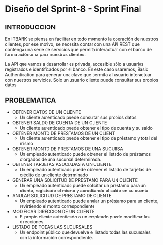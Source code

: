 # Diseño del Sprint-8 - Sprint Final

## INTRODUCCION 

En ITBANK se piensa en facilitar en todo momento la operación de nuestros clientes, por ese motivo, se necesita contar con una API REST que contenga una serie de servicios que permita interactuar con el banco de forma autónoma para nuestros clientes. 

La API que vamos a desarrollar es privada, accesible sólo a usuarios registrados e identificados por el banco. En este caso usaremos, Basic Authentication para generar una clave que permita al usuario interactuar con nuestros servicios. Solo un usuario cliente puede consultar sus propios datos

## PROBLEMATICA

* OBTENER DATOS DE UN CLIENTE 
    - Un cliente autenticado puede consultar sus propios datos 
* OBTENER SALDO DE CUENTA DE UN CLIENTE
    - Un cliente autenticado puede obtener el tipo de cuenta y su saldo 
* OBTENER MONTO DE PRESTAMOS DE UN CLIENT
    - Un cliente autenticado puede obtener el tipo de préstamo y total del mismo 
* OBTENER MONTO DE PRESTAMOS DE UNA SUCURSA
    - Un empleado autenticado puede obtener el listado de préstamos otorgados de una sucursal determinada. 
* OBTENER TARJETAS ASOCIADAS A UN CLIENTE
    - Un empleado autenticado puede obtener el listado de tarjetas de crédito de un cliente determinado 
* GENERAR UNA SOLICITUD DE PRESTAMO PARA UN CLIENTE
    - Un empleado autenticado puede solicitar un préstamo para un cliente, registrado el mismo y acreditando el saldo en su cuenta 
* ANULAR SOLICITUD DE PRESTAMO DE CLIENTE
    - Un empleado autenticado puede anular un préstamo para un cliente, revirtiendo el monto correspondiente 
* MODIFICAR DIRECCION DE UN CLIENTE
    - El propio cliente autenticado o un empleado puede modificar las direcciones. 
* LISTADO DE TODAS LAS SUCURSALES
    - Un endpoint público que devuelve el listado todas las sucursales con la información correspondiente. 